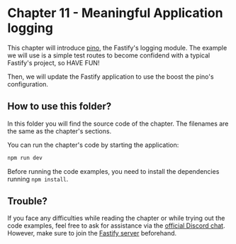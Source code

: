 # Chapter 11 - Meaningful Application logging

This chapter will introduce [pino](https://github.com/pinojs/pino), the Fastify's logging module.
The example we will use is a simple test routes to become confidend with a typical Fastify's project, so HAVE FUN!

Then, we will update the Fastify application to use the boost the pino's configuration.

## How to use this folder?

In this folder you will find the source code of the chapter.
The filenames are the same as the chapter's sections.

You can run the chapter's code by starting the application:

```bash
npm run dev
```

Before running the code examples, you need to install the dependencies running `npm install`.

## Trouble?

If you face any difficulties while reading the chapter or while trying out the code examples, feel free to ask for assistance via the [official Discord chat](https://discord.com/channels/725613461949906985/1096783084633985074).
However, make sure to join the [Fastify server](https://discord.gg/fastify) beforehand.
